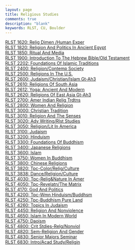 ```yaml
---
layout: page
title: Religious Studies
comments: true
description: "blank"
keywords: RLST, CU, Boulder
---
```

<body>
<div><a href="../../courses/RLST-1620">RLST 1620: Relig Dimen /Human Exper</a></div>
<div><a href="../../courses/RLST-1820">RLST 1820: Religion And Politics In Ancient Egypt</a></div>
<div><a href="../../courses/RLST-1850">RLST 1850: Ritual And Media</a></div>
<div><a href="../../courses/RLST-1900">RLST 1900: Introduction To The Hebrew Bible/Old Testament</a></div>
<div><a href="../../courses/RLST-2202">RLST 2202: Foundations Of Islamic Traditions</a></div>
<div><a href="../../courses/RLST-2400">RLST 2400: Religion/Contemp Society</a></div>
<div><a href="../../courses/RLST-2500">RLST 2500: Religions In The U.S.</a></div>
<div><a href="../../courses/RLST-2600">RLST 2600: Judaism/Christian/Islam Gt-Ah3</a></div>
<div><a href="../../courses/RLST-2610">RLST 2610: Religions Of South Asia</a></div>
<div><a href="../../courses/RLST-2612">RLST 2612: Yoga: Ancient And Modern</a></div>
<div><a href="../../courses/RLST-2620">RLST 2620: Religions Of East Asia Gt-Ah3</a></div>
<div><a href="../../courses/RLST-2700">RLST 2700: Amer Indian Relig Trdtns</a></div>
<div><a href="../../courses/RLST-2800">RLST 2800: Women And Religion</a></div>
<div><a href="../../courses/RLST-3000">RLST 3000: Christian Tradition</a></div>
<div><a href="../../courses/RLST-3010">RLST 3010: Religion And The Senses</a></div>
<div><a href="../../courses/RLST-3020">RLST 3020: Adv Writing/Rlst Studies</a></div>
<div><a href="../../courses/RLST-3050">RLST 3050: Religion/Lit In America</a></div>
<div><a href="../../courses/RLST-3100">RLST 3100: Judaism</a></div>
<div><a href="../../courses/RLST-3200">RLST 3200: Hinduism</a></div>
<div><a href="../../courses/RLST-3300">RLST 3300: Foundations Of Buddhism</a></div>
<div><a href="../../courses/RLST-3400">RLST 3400: Japanese Religions</a></div>
<div><a href="../../courses/RLST-3600">RLST 3600: Islam</a></div>
<div><a href="../../courses/RLST-3750">RLST 3750: Women In Buddhism</a></div>
<div><a href="../../courses/RLST-3800">RLST 3800: Chinese Religions</a></div>
<div><a href="../../courses/RLST-3820">RLST 3820: Tpc-Color/Relig/Culture</a></div>
<div><a href="../../courses/RLST-3838">RLST 3838: Dance/Religion/Culture</a></div>
<div><a href="../../courses/RLST-4030">RLST 4030: Tpc-Relig&Nature In Amer</a></div>
<div><a href="../../courses/RLST-4050">RLST 4050: Tpc-Revelatn/The Matrix</a></div>
<div><a href="../../courses/RLST-4170">RLST 4170: God And Politics</a></div>
<div><a href="../../courses/RLST-4200">RLST 4200: Tpc-Wmn Hinduism/Buddhsm</a></div>
<div><a href="../../courses/RLST-4250">RLST 4250: Tpc-Buddhism Pure Land</a></div>
<div><a href="../../courses/RLST-4260">RLST 4260: Topics In Judaism</a></div>
<div><a href="../../courses/RLST-4450">RLST 4450: Religion And Nonviolence</a></div>
<div><a href="../../courses/RLST-4650">RLST 4650: Islam In Modern World</a></div>
<div><a href="../../courses/RLST-4750">RLST 4750: Daoism</a></div>
<div><a href="../../courses/RLST-4800">RLST 4800: Crit Stdies-Relg/Nonviol</a></div>
<div><a href="../../courses/RLST-4820">RLST 4820: Sem-Religion And Gender</a></div>
<div><a href="../../courses/RLST-4830">RLST 4830: Senior Majors Seminar</a></div>
<div><a href="../../courses/RLST-6830">RLST 6830: Intro/Acad Study/Religin</a></div>
</body>